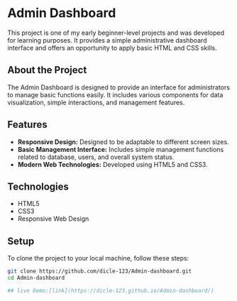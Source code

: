 # Admin Dashboard

This project is one of my early beginner-level projects and was developed for learning purposes. It provides a simple administrative dashboard interface and offers an opportunity to apply basic HTML and CSS skills.

## About the Project

The Admin Dashboard is designed to provide an interface for administrators to manage basic functions easily. It includes various components for data visualization, simple interactions, and management features.

## Features

- **Responsive Design:** Designed to be adaptable to different screen sizes.
- **Basic Management Interface:** Includes simple management functions related to database, users, and overall system status.
- **Modern Web Technologies:** Developed using HTML5 and CSS3.

## Technologies

- HTML5
- CSS3
- Responsive Web Design

## Setup

To clone the project to your local machine, follow these steps:

```bash
git clone https://github.com/dicle-123/Admin-dashboard.git
cd Admin-dashboard

## live Demo:[link](https://dicle-123.github.io/Admin-dashboard/)
